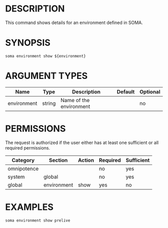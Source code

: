 # DESCRIPTION

This command shows details for an environment defined in SOMA.

# SYNOPSIS

```
soma environment show ${environment}
```

# ARGUMENT TYPES

Name | Type |     Description   | Default | Optional
 --- |  --- | ----------------- | ------- | --------
environment | string | Name of the environment | | no

# PERMISSIONS

The request is authorized if the user either has at least one
sufficient or all required permissions.

Category | Section | Action | Required | Sufficient
 ------- | ------- | ------ | -------- | ----------
omnipotence | | | no | yes
system | global | | no | yes
global | environment | show | yes | no

# EXAMPLES

```
soma environment show prelive
```
